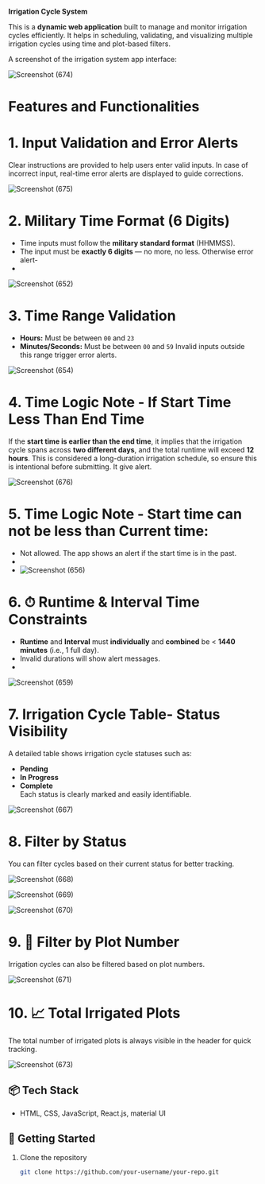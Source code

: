  **Irrigation Cycle System**

This is a **dynamic web application** built to manage and monitor irrigation cycles efficiently. It helps in scheduling, validating, and visualizing multiple irrigation cycles using time and plot-based filters.

A screenshot of the irrigation system app interface: 

![Screenshot (674)](https://github.com/user-attachments/assets/2b582cbc-b81f-431b-9c81-107a37c35136)



# Features and Functionalities

# 1. Input Validation and Error Alerts
Clear instructions are provided to help users enter valid inputs. In case of incorrect input, real-time error alerts are displayed to guide corrections.  

![Screenshot (675)](https://github.com/user-attachments/assets/fe2ce37d-76c4-4b6c-b0de-bbf25479a728)


# 2. Military Time Format (6 Digits)
- Time inputs must follow the **military standard format** (HHMMSS).
- The input must be **exactly 6 digits** — no more, no less. Otherwise error alert-
- 
![Screenshot (652)](https://github.com/user-attachments/assets/47494f9f-677b-4c73-8228-89754fa26f9e)


# 3. Time Range Validation
- **Hours:** Must be between `00` and `23`
- **Minutes/Seconds:** Must be between `00` and `59`
Invalid inputs outside this range trigger error alerts.

![Screenshot (654)](https://github.com/user-attachments/assets/9f02cbaa-0700-43c9-a68c-d73d76b9d73b)

# 4.  Time Logic Note - If Start Time Less Than End Time 
  If the **start time is earlier than the end time**, it implies that the irrigation cycle spans across **two different days**, and the total runtime will exceed **12 
  hours**. This is considered a long-duration irrigation schedule, so ensure this is intentional before submitting. It give alert.
  
   ![Screenshot (676)](https://github.com/user-attachments/assets/f3d6f2cf-c112-444c-ab84-77924ba085c2)

# 5. Time Logic Note -  Start time can not be less than Current time:
- Not allowed. The app shows an alert if the start time is in the past.
- 
- ![Screenshot (656)](https://github.com/user-attachments/assets/3a9d52b2-8e54-4360-a16c-b0531cd2fb00)

# 6. ⏱ Runtime & Interval Time Constraints
- **Runtime** and **Interval** must **individually** and **combined** be < **1440 minutes** (i.e., 1 full day).
- Invalid durations will show alert messages.
- 
![Screenshot (659)](https://github.com/user-attachments/assets/3014720b-da93-48ad-b9fe-ffe90f9ed307)

# 7. Irrigation Cycle Table- Status Visibility
A detailed table shows irrigation cycle statuses such as:
- **Pending**
- **In Progress**
- **Complete**  
Each status is clearly marked and easily identifiable.

![Screenshot (667)](https://github.com/user-attachments/assets/1dd90934-e445-48b4-9e96-553afd82911f)


# 8.  Filter by Status
You can filter cycles based on their current status for better tracking.  

![Screenshot (668)](https://github.com/user-attachments/assets/7913412b-e00a-4188-918b-10796d1dda78)

![Screenshot (669)](https://github.com/user-attachments/assets/f6f04ba1-4889-41eb-9d6f-1ccdf82cde99)

![Screenshot (670)](https://github.com/user-attachments/assets/27a5f1af-a60a-4a2a-81b5-e1f3452cc1bd)


# 9. 🌱 Filter by Plot Number
Irrigation cycles can also be filtered based on plot numbers.  

![Screenshot (671)](https://github.com/user-attachments/assets/01833d23-905b-449b-964e-2cf0be26b9fb)

# 10. 📈 Total Irrigated Plots
The total number of irrigated plots is always visible in the header for quick tracking.  

![Screenshot (673)](https://github.com/user-attachments/assets/d9bcf8af-37dd-47ac-804d-772e3a1089d0)


## 📦 Tech Stack

- HTML, CSS, JavaScript, React.js, material UI


## 🚀 Getting Started

1. Clone the repository  
   ```bash
   git clone https://github.com/your-username/your-repo.git


